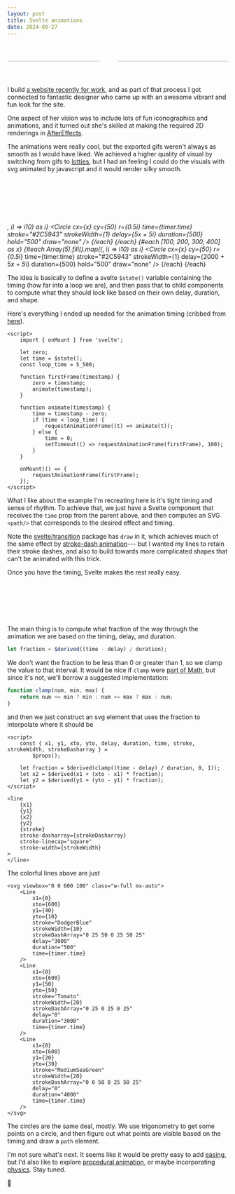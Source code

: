 ```yaml
---
layout: post
title: Svelte animations
date: 2024-09-27
---
```


<script>
  import Circle from "./svelte_animations/Circle.svelte";
  import Line from "./svelte_animations/Line.svelte";
  import { AnimationTimer } from '$lib/components/AnimationTimer.svelte.js'
  let timer = AnimationTimer(5500)

  $effect.root(() => {
    timer.start()
  });
</script>

<svg viewbox="0 0 600 100" class="w-full mt-24 mb-12 mx-auto">
  <path d="M0 50 L 250 50" stroke="#2C5943" stroke-dasharray="0 1 0"></path>
  <path d="M300 50 L 600 50" stroke="#2C5943" stroke-dasharray="0 1 0"></path>

<Line
    x0={0}
    x2={100}
    y0={50}
    y2={50}
    stroke="#2C5943"
    strokeWidth={4}
    time={timer.time}
    delay="0"
    duration={250}
  />

<rect x="100" y="0" width="100" height="100" rx="15" fill="#2C5943"></rect>
<Circle
    cx={150}
    cy={50}
    r={25}
    time={timer.time}
    delay="250"
    duration="500"
    hold="500"
    draw="reversed"
  />
<Circle
    cx={150}
    cy={50}
    r={35}
    time={timer.time}
    delay="750"
    duration="500"
    strokeDasharray="4 4"
  />
<Circle
    cx={150}
    cy={50}
    r={45}
    time={timer.time}
    delay="1250"
    duration="500"
    strokeDasharray="0 4"
  />
<Circle
    cx={150}
    cy={50}
    r={25}
    time={timer.time}
    delay="1750"
    duration="500"
    hold="400"
  />

<Line
    x0={200}
    x2={250}
    y0={50}
    y2={50}
    stroke="#2C5943"
    strokeWidth={4}
    time={timer.time}
    delay=2250
    duration={250}
  />

<rect x="250" y="0" width="100" height="100" rx="15" fill="#2C5943"></rect>
<path d="M300 0 L 300 100" stroke="white" stroke-dasharray="0 1 0"></path>
<path d="M250 50 L 350 50" stroke="white" stroke-dasharray="0 1 0"></path>
<Circle
    cx={300}
    cy={50}
    r={25}
    time={timer.time}
    stroke="none"
    fill="white"
    delay="2500"
    duration="250"
    hold="500"
    draw="none"
  />
<Circle
    cx={300}
    cy={50}
    r={25}
    time={timer.time}
    delay="0"
    duration="4000"
    hold="500"
    draw="none"
  />
<Circle cx={300} cy={50} r={35} time={timer.time} delay="3000" duration="500" />
<Circle
    cx={300}
    cy={50}
    r={45}
    time={timer.time}
    delay="3500"
    duration="500"
    strokeDasharray="0 4"
  />

<Line
    x0={350}
    x2={450}
    y0={50}
    y2={50}
    stroke="#2C5943"
    strokeWidth={4}
    time={timer.time}
    delay=4000
    duration={250}
  />

<rect x="400" y="0" width="100" height="100" rx="15" fill="#2C5943"></rect>
<Circle
    cx={450}
    cy={50}
    r={25}
    time={timer.time}
    delay="0"
    duration="4000"
    hold="500"
    draw="none"
  />
<Circle
    cx={450}
    cy={50}
    r={28}
    time={timer.time}
    delay="4250"
    duration="500"
    hold="500"
    strokeWidth={10}
  />
<Circle
    cx={450}
    cy={50}
    r={45}
    time={timer.time}
    delay="4750"
    duration="500"
    strokeDasharray="0 4"
  />

<Line
    x0={500}
    x2={600}
    y0={50}
    y2={50}
    stroke="#2C5943"
    strokeWidth={4}
    time={timer.time}
    delay=5250
    duration={250}
  />
</svg>

I build [a website recently for work](https://twirldata.com), and as part of that process I got connected to fantastic designer who came up with an awesome vibrant and fun look for the site.

One aspect of her vision was to include lots of fun iconographics and animations, and it turned out she's skilled at making the required 2D renderings in [AfterEffects](https://www.adobe.com/products/aftereffects.html).

The animations were really cool, but the exported gifs weren't always as smooth as I would have liked. We achieved a higher quality of visual by switching from gifs to [lotties](https://lottiefiles.com/), but I had an feeling I could do the visuals with svg animated by javascript and it would render silky smooth.

<svg viewbox="0 0 500 100" class="my-12 mx-auto">rect>
{#each [100, 200, 300, 400] as x}
{#each Array(5).fill().map((_, i) => i*10) as i}
<Circle
cx={x}
cy={50}
r={0.5*i}
time={timer.time}
stroke="#2C5943"
strokeWidth={1}
delay={5*x + 5*i}
duration={500}
hold="500"
draw="none"
/>
{/each}
{/each}
{#each [100, 200, 300, 400] as x}
{#each Array(5).fill().map((_, i) => i*10) as i}
<Circle
cx={x}
cy={50}
r={0.5*i}
time={timer.time}
stroke="#2C5943"
strokeWidth={1}
delay={2000 + 5*x + 5*i}
duration={500}
hold="500"
draw="none"
/>
{/each}
{/each}
</svg>

The idea is basically to define a svelte `$state()` variable containing the timing (how far into a loop we are), and then pass that to child components to compute what they should look like based on their own delay, duration, and shape.

Here's everything I ended up needed for the animation timing (cribbed from [here](https://developer.mozilla.org/en-US/docs/Web/API/Window/requestAnimationFrame#examples)).

```svelte
<script>
	import { onMount } from 'svelte';

	let zero;
	let time = $state();
	const loop_time = 5_500;

	function firstFrame(timestamp) {
		zero = timestamp;
		animate(timestamp);
	}

	function animate(timestamp) {
		time = timestamp - zero;
		if (time < loop_time) {
			requestAnimationFrame((t) => animate(t));
		} else {
			time = 0;
			setTimeout(() => requestAnimationFrame(firstFrame), 100);
		}
	}

	onMount(() => {
		requestAnimationFrame(firstFrame);
	});
</script>
```

What I like about the example I'm recreating here is it's tight timing and sense of rhythm. To achieve that, we just have a Svelte component that receives the `time` prop from the parent above, and then computes an SVG `<path/>` that corresponds to the desired effect and timing.

<div class="p-4 bg-gray-200">

Note the [svelte/transition](https://svelte.dev/docs/svelte-transition) package has `draw` in it, which achieves much of the same effect by [stroke-dash animation](https://css-tricks.com/svg-line-animation-works/)--- but I wanted my lines to retain their stroke dashes, and also to build towards more complicated shapes that can't be animated with this trick.

</div>

Once you have the timing, Svelte makes the rest really easy.

<svg viewbox="0 0 600 100" class="w-full mx-auto">
  <Line 
    x0={0} x2={600} y0={50} y2={50} stroke="Tomato" 
    strokeWidth={20} strokeDashArray="0 25 0 25 0 25" delay=0 duration=3000 time={timer.time}
  />
  <Line 
    x0={0} x2={600} y0={20} y2={30} stroke="MediumSeaGreen" 
    strokeWidth={20} strokeDashArray="0 0 50 0 25 50 25" delay=0 duration=4000 time={timer.time}
  />
  <Line 
    x0={0} x2={600} y0={40} y2={10} stroke="DodgerBlue" 
    strokeWidth={10} strokeDashArray="0 25 50 0 25 50 25" delay=3000 duration=500 time={timer.time}
  />
</svg>

The main thing is to compute what fraction of the way through the animation we are based on the timing, delay, and duration.

```js
let fraction = $derived((time - delay) / duration);
```

We don't want the fraction to be less than 0 or greater than 1, so we clamp the value to that interval. It would be nice if `clamp` were [part of Math](https://stackoverflow.com/questions/11409895/whats-the-most-elegant-way-to-cap-a-number-to-a-segment#comment137766458_39477954), but since it's not, we'll borrow a suggested implementation:

```js
function clamp(num, min, max) {
	return num <= min ? min : num >= max ? max : num;
}
```

and then we just construct an svg element that uses the fraction to interpolate where it should be

```svelte
<script>
	const { x1, y1, xto, yto, delay, duration, time, stroke, strokeWidth, strokeDasharray } =
		$props();

	let fraction = $derived(clamp((time - delay) / duration, 0, 1));
	let x2 = $derived(x1 + (xto - x1) * fraction);
	let y2 = $derived(y1 + (yto - y1) * fraction);
</script>

<line
	{x1}
	{y1}
	{x2}
	{y2}
	{stroke}
	stroke-dasharray={strokeDasharray}
	stroke-linecap="square"
	stroke-width={strokeWidth}
>
</line>
```

The colorful lines above are just

```svelte
<svg viewbox="0 0 600 100" class="w-full mx-auto">
	<Line
		x1={0}
		xto={600}
		y1={40}
		yto={10}
		stroke="DodgerBlue"
		strokeWidth={10}
		strokeDashArray="0 25 50 0 25 50 25"
		delay="3000"
		duration="500"
		time={timer.time}
	/>
	<Line
		x1={0}
		xto={600}
		y1={50}
		yto={50}
		stroke="Tomato"
		strokeWidth={20}
		strokeDashArray="0 25 0 25 0 25"
		delay="0"
		duration="3000"
		time={timer.time}
	/>
	<Line
		x1={0}
		xto={600}
		y1={20}
		yto={30}
		stroke="MediumSeaGreen"
		strokeWidth={20}
		strokeDashArray="0 0 50 0 25 50 25"
		delay="0"
		duration="4000"
		time={timer.time}
	/>
</svg>
```

The circles are the same deal, mostly. We use trigonometry to get some points on a circle, and then figure out what points are visible based on the timing and draw a `path` element.

I'm not sure what's next. It seems like it would be pretty easy to add [easing](https://svelte.dev/docs/svelte-easing), but I'd also like to explore [procedural animation](https://www.youtube.com/watch?v=qlfh_rv6khY), or maybe incorporating [physics](https://brm.io/matter-js/). Stay tuned.

<div class="flex place-content-center">🔲</div>
